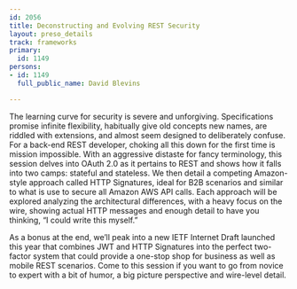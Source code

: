 ```yaml
---
id: 2056
title: Deconstructing and Evolving REST Security
layout: preso_details
track: frameworks
primary:
  id: 1149
persons:
- id: 1149
  full_public_name: David Blevins

---
```

The learning curve for security is severe and unforgiving. Specifications promise infinite flexibility, habitually give old concepts new names, are riddled with extensions, and almost seem designed to deliberately confuse. For a back-end REST developer, choking all this down for the first time is mission impossible. With an aggressive distaste for fancy terminology, this session delves into OAuth 2.0 as it pertains to REST and shows how it falls into two camps: stateful and stateless.  We then detail a competing Amazon-style approach called HTTP Signatures, ideal for B2B scenarios and similar to what is use to secure all Amazon AWS API calls.  Each approach will be explored analyzing the architectural differences, with a heavy focus on the wire, showing actual HTTP messages and enough detail to have you thinking, “I could write this myself.”

As a bonus at the end, we’ll peak into a new IETF Internet Draft launched this year that combines JWT and HTTP Signatures into the perfect two-factor system that could provide a one-stop shop for business as well as mobile REST scenarios.  Come to this session if you want to go from novice to expert with a bit of humor, a big picture perspective and wire-level detail.